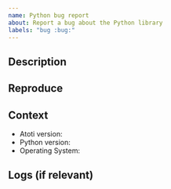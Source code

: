 ```yaml
---
name: Python bug report
about: Report a bug about the Python library
labels: "bug :bug:"
---
```


<!-- Thank you for reporting a bug! Please follow these instructions to help us solve it. -->

## Description

<!--
Describe the bug clearly and concisely.
If you have an error message please include it.
If you don't have any error please specify what the expected behaviour is.
-->

## Reproduce

<!--
Please include a concise notebook and dataset with the issue.
If possible, please also indicate the cell which triggers the error.
-->

## Context

<!--
Please include the following information about your context and add any other versions relevant to your issue.
atoti version can be retrieved by calling `atoti.__version__` in Python or `pip show atoti` in a shell.
-->

- Atoti version:
- Python version:
- Operating System:

## Logs (if relevant)

<!--
You can get your full session logs by calling: session.logs_tail(0)
Include them between HTML tags like that <details><pre>{paste logs here}</pre></details>.
-->

